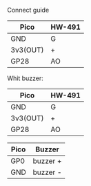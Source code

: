 Connect guide



| Pico  | HW-491 |
| ------------- | ------------- |
| GND  | G  |
| 3v3(OUT)  | +  |
| GP28  | AO  |


Whit buzzer:


| Pico  | HW-491 |
| ------------- | ------------- |
| GND  | G  |
| 3v3(OUT)  | +  |
| GP28  | AO  |


| Pico  | Buzzer |
| ------------- | ------------- |
| GP0  | buzzer +  |
| GND  | buzzer -  |

